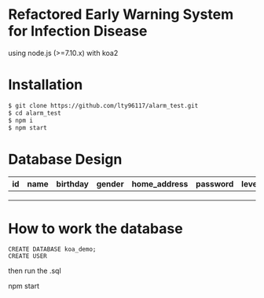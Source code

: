 # Refactored Early Warning System for Infection Disease
using node.js (>=7.10.x) with koa2
# Installation

```bash
$ git clone https://github.com/lty96117/alarm_test.git
$ cd alarm_test
$ npm i
$ npm start
```

# Database Design

|  id  | name | birthday | gender | home_address | password | level |
| :--: | :--: | :------: | :----: | :----------: | :------: | :---: |
|      |      |          |        |              |          |       |
|      |      |          |        |              |          |       |
|      |      |          |        |              |          |       |

# How to work the database
```mysql
CREATE DATABASE koa_demo;
CREATE USER
```
then run the .sql

npm start